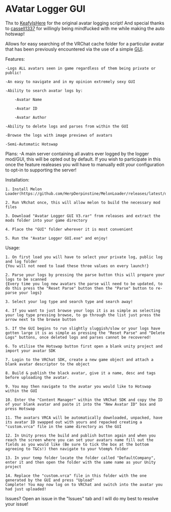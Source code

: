 # AVatar Logger GUI

Thx to [KeafyIsHere](https://github.com/KeafyIsHere) for the original avatar logging script!
And special thanks to [cassell1337](https://github.com/cassell1337) for willingly being mindfucked with me while making the auto hotswap!

Allows for easy searching of the VRChat cache folder for a particular avatar that has been previously encountered via the use of a simple [GUI](https://i.imgur.com/9wAvbfJ.png).

Features:

	-Logs ALL avatars seen in game regardless of them being private or public!
	
	-An easy to navigate and in my opinion extremely sexy GUI
	
	-Ability to search avatar logs by:
	
		-Avatar Name
		
		-Avatar ID
		
		-Avatar Author
		
	-Ability to delete logs and parses from within the GUI
	
	-Browse the logs with image previews of avatars
	
	-Semi-Automatic Hotswap

Plans:
	-A main server containing all avatrs ever logged by the logger mod/GUI, this will be opted out by default. If you wish to participate in this once the feature realeases you will have to manually edit your configuration to opt-in to supporting the server!

Installation:
	
	1. Install Melon Loader(https://github.com/HerpDerpinstine/MelonLoader/releases/latest/download/MelonLoader.Installer.exe).
	
	2. Run VRchat once, this will allow melon to build the necessary mod files
	
	3. Download "Avatar Logger GUI V3.rar" from releases and extract the mods folder into your game directory
	
	4. Place the "GUI" folder wherever it is most convenient
	
	5. Run the "Avatar Logger GUI.exe" and enjoy!
	
Usage:

	1. On first load you will have to select your private log, public log and log folder
	{You will not need to load these three values on every launch!}
	
	2. Parse your logs by pressing the parse button this will prepare your logs to be scanned
	{Every time you log new avatars the parse will need to be updated, to do this press the "Reset Parse" button then the "Parse" button to re-parse your logs}
	
	3. Select your log type and search type and search away!
	
	4. If you want to just browse your logs it is as simple as selecting your log type pressing browse, to go through the list just press the arrow next to the browse button
	
	5. If the GUI begins to run slightly sluggish/slow or your logs have gotten large it is as simple as pressing the "Reset Parse" and "Delete Logs" buttons, once deleted logs and parses cannot be recovered!
	
	6. To utilise the Hotswap button first open a blank unity project and import your avatar SDK
	
	7. Login to the VRChat SDK, create a new game object and attach a blank avatar descriptor to the object
	
	8. Build & publish the black avatar, give it a name, desc and tags before uploading the avatar.
	
	9. You may then navigate to the avatar you would like to Hotswap within the GUI
	
	10. Enter the "Content Manager" within the VRChat SDK and copy the ID of your blank avatar and paste it into the "New Avatar ID" box and press Hotswap
	
	11. The avatars VRCA will be automatically downloaded, unpacked, have its avatar ID swapped out with yours and repacked creating a "custom.vrca" file in the same directory as the GUI
	
	12. In Unity press the build and publish button again and when you reach the screen where you can set your avatars name fill out the fields as you would like (Be sure to tick the box at the bottom agreeing to T&Cs!) then navigate to your %temp% folder
	
	13. In your temp folder locate the folder called "DefaultCompany", enter it and then open the folder with the same name as your Unity project
	
	14. Replace the "custom.vrca" file in this folder with the one generated by the GUI and press "Upload"
	Complete! You may now log on to VRChat and switch into the avatar you had just uploaded!
	
Issues? Open an issue in the "Issues" tab and I will do my best to resolve your issue!
